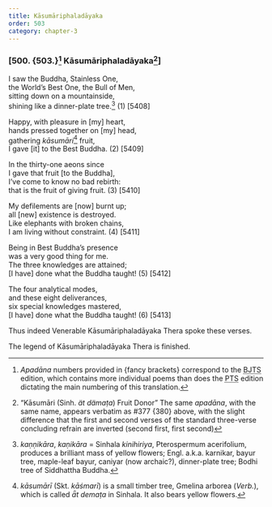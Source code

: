 ```yaml
---
title: Kāsumāriphaladāyaka
order: 503
category: chapter-3
---
```


### \[500. {503.}[^1] Kāsumāriphaladāyaka[^2]\]

I saw the Buddha, Stainless One,  
the World’s Best One, the Bull of Men,  
sitting down on a mountainside,  
shining like a dinner-plate tree.[^3] (1) \[5408\]

Happy, with pleasure in \[my\] heart,  
hands pressed together on \[my\] head,  
gathering *kāsumāri*[^4] fruit,  
I gave \[it\] to the Best Buddha. (2) \[5409\]

In the thirty-one aeons since  
I gave that fruit \[to the Buddha\],  
I’ve come to know no bad rebirth:  
that is the fruit of giving fruit. (3) \[5410\]

My defilements are \[now\] burnt up;  
all \[new\] existence is destroyed.  
Like elephants with broken chains,  
I am living without constraint. (4) \[5411\]

Being in Best Buddha’s presence  
was a very good thing for me.  
The three knowledges are attained;  
\[I have\] done what the Buddha taught! (5) \[5412\]

The four analytical modes,  
and these eight deliverances,  
six special knowledges mastered,  
\[I have\] done what the Buddha taught! (6) \[5413\]

Thus indeed Venerable Kāsumāriphaladāyaka Thera spoke these verses.

The legend of Kāsumāriphaladāyaka Thera is finished.

[^1]: *Apadāna* numbers provided in {fancy brackets} correspond to the <abbr title="Buddha Jayanthi Tripitaka Series">BJTS</abbr> edition, which contains more individual poems than does the <abbr title="Pali Text Society">PTS</abbr> edition dictating the main numbering of this translation.

[^2]: “Kāsumāri (Sinh. *ät dämaṭa*) Fruit Donor” The same *apadāna*, with the same name, appears verbatim as \#377 {380} above, with the slight difference that the first and second verses of the standard three-verse concluding refrain are inverted (second first, first second)

[^3]: *kaṇṇikāra*, *kaṇikāra* = Sinhala *kinihiriya*, Pterospermum acerifolium, produces a brilliant mass of yellow flowers; Engl. a.k.a. karnikar, bayur tree, maple-leaf bayur, caniyar (now archaic?), dinner-plate tree; Bodhi tree of Siddhattha Buddha.

[^4]: *kāsumārī* (Skt. *kāśmarī*) is a small timber tree, Gmelina arborea (*Verb.*), which is called *ǟt demaṭa* in Sinhala. It also bears yellow flowers.
